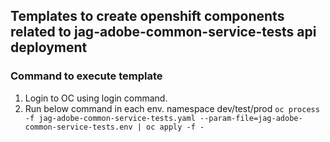 ## Templates to create openshift components related to jag-adobe-common-service-tests api deployment

### Command to execute template
1) Login to OC using login command.
2) Run below command in each env. namespace dev/test/prod
   ``oc process -f jag-adobe-common-service-tests.yaml --param-file=jag-adobe-common-service-tests.env | oc apply -f -``


